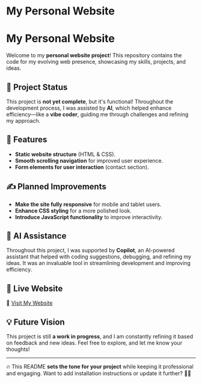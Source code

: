 # My Personal Website
# My Personal Website  

Welcome to my **personal website project**! This repository contains the code for my evolving web presence, showcasing my skills, projects, and ideas.  

## 🚀 Project Status  
This project is **not yet complete**, but it's functional! Throughout the development process, I was assisted by **AI**, which helped enhance efficiency—like a **vibe coder**, guiding me through challenges and refining my approach.  

## 📌 Features  
- **Static website structure** (HTML & CSS).  
- **Smooth scrolling navigation** for improved user experience.  
- **Form elements for user interaction** (contact section).  

## ✍️ Planned Improvements  
- **Make the site fully responsive** for mobile and tablet users.  
- **Enhance CSS styling** for a more polished look.  
- **Introduce JavaScript functionality** to improve interactivity.  

## 🤖 AI Assistance  
Throughout this project, I was supported by **Copilot**, an AI-powered assistant that helped with coding suggestions, debugging, and refining my ideas. It was an invaluable tool in streamlining development and improving efficiency.


## 🔗 Live Website  
🔹 [Visit My Website](https://mireau-jules.github.io/my-personal-website/)  

## 💡 Future Vision  
This project is still **a work in progress**, and I am constantly refining it based on feedback and new ideas. Feel free to explore, and let me know your thoughts!  

---

🔥 This README **sets the tone for your project** while keeping it professional and engaging. Want to add installation instructions or update it further? 🚀😊
